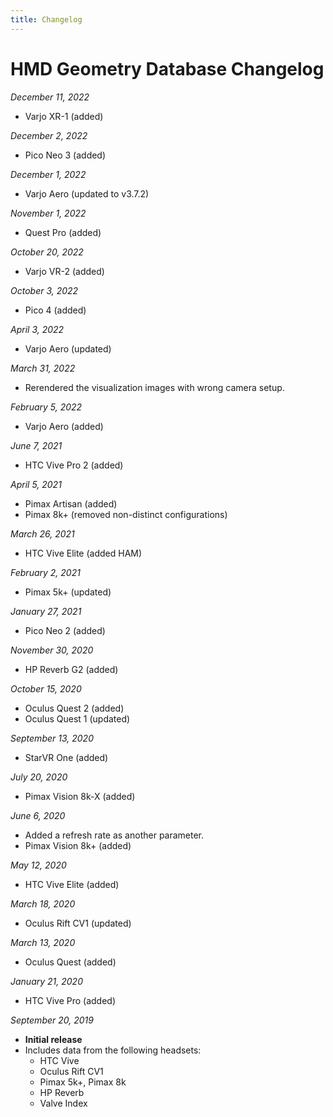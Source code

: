 ```yaml
---
title: Changelog
---
```


# HMD Geometry Database Changelog
*December 11, 2022*
* Varjo XR-1 (added)

*December 2, 2022*
* Pico Neo 3 (added)

*December 1, 2022*
* Varjo Aero (updated to v3.7.2)

*November 1, 2022*
* Quest Pro (added)

*October 20, 2022*
* Varjo VR-2 (added)

*October 3, 2022*
* Pico 4 (added)

*April 3, 2022*
* Varjo Aero (updated)

*March 31, 2022*
* Rerendered the visualization images with wrong camera setup.

*February 5, 2022*
* Varjo Aero (added)

*June 7, 2021*
* HTC Vive Pro 2 (added)

*April 5, 2021*
* Pimax Artisan (added)
* Pimax 8k+ (removed non-distinct configurations)

*March 26, 2021*
* HTC Vive Elite (added HAM)

*February 2, 2021*
* Pimax 5k+ (updated)

*January 27, 2021*
* Pico Neo 2 (added)

*November 30, 2020*
* HP Reverb G2 (added)

*October 15, 2020*
* Oculus Quest 2 (added)
* Oculus Quest 1 (updated)

*September 13, 2020*
* StarVR One (added)

*July 20, 2020*
* Pimax Vision 8k-X (added)

*June 6, 2020*
* Added a refresh rate as another parameter.
* Pimax Vision 8k+ (added)

*May 12, 2020*
* HTC Vive Elite (added)

*March 18, 2020*
* Oculus Rift CV1 (updated)

*March 13, 2020*
* Oculus Quest (added)

*January 21, 2020*
* HTC Vive Pro (added)

*September 20, 2019*
* **Initial release**  
* Includes data from the following headsets:
  * HTC Vive
  * Oculus Rift CV1
  * Pimax 5k+, Pimax 8k
  * HP Reverb
  * Valve Index
